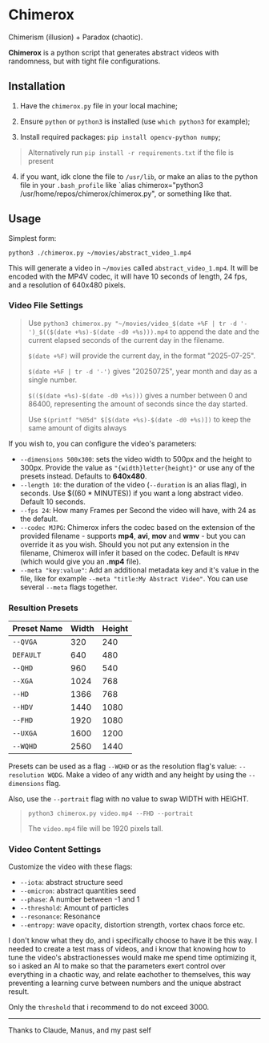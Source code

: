# Chimerox

Chimerism (illusion) + Paradox (chaotic).

**Chimerox** is a python script that generates abstract videos with randomness, but with tight file configurations.

## Installation

1. Have the `chimerox.py` file in your local machine;

2. Ensure `python` or `python3` is installed (use `which python3` for example);

3. Install required packages: `pip install opencv-python numpy`;

> Alternatively run `pip install -r requirements.txt` if the file is present

4. if you want, idk clone the file to `/usr/lib`, or make an alias to the python file in your `.bash_profile` like `alias chimerox="python3 /usr/home/repos/chimerox/chimerox.py", or something like that.

## Usage

Simplest form:

`python3 ./chimerox.py ~/movies/abstract_video_1.mp4`

This will generate a video in `~/movies` called `abstract_video_1.mp4`. It will be encoded with the MP4V codec, it will have 10 seconds of length, 24 fps, and a resolution of 640x480 pixels.

### Video File Settings

> Use `python3 chimerox.py "~/movies/video_$(date +%F | tr -d '-')_$(($(date +%s)-$(date -d0 +%s))).mp4` to append the date and the current elapsed seconds of the current day in the filename.
>
> `$(date +%F)` will provide the current day, in the format "2025-07-25".
>
> `$(date +%F | tr -d '-')` gives "20250725", year month and day as a single number.
>
> `$(($(date +%s)-$(date -d0 +%s)))` gives a number between 0 and 86400, representing the amount of seconds since the day started.
>
> Use `$(printf "%05d" $[$(date +%s)-$(date -d0 +%s)])` to keep the same amount of digits always

If you wish to, you can configure the video's parameters:

- `--dimensions 500x300`: sets the video width to 500px and the height to 300px. Provide the value as `"{width}letter{height}"` or use any of the presets instead. Defaults to **640x480**.
- `--length 10`: the duration of the video (`--duration` is an alias flag), in seconds. Use $((60 * MINUTES)) if you want a long abstract video. Default 10 seconds.
- `--fps 24`: How many Frames per Second the video will have, with 24 as the default.
- `--codec MJPG`: Chimerox infers the codec based on the extension of the provided filename - supports **mp4**, **avi**, **mov** and **wmv** - but you can override it as you wish. Should you not put any extension in the filename, Chimerox will infer it based on the codec. Default is `MP4V` (which would give you an **.mp4** file).
- `--meta "key:value"`: Add an additional metadata key and it's value in the file, like for example `--meta "title:My Abstract Video"`. You can use several `--meta` flags together.

### Resultion Presets

| Preset Name   | Width  | Height |
| ------------- | ------ | ------ |
| `--QVGA`      | 320    | 240    |
| `DEFAULT`     | 640    | 480    |
| `--QHD`       | 960    | 540    |
| `--XGA`       | 1024   | 768    |
| `--HD`        | 1366   | 768    |
| `--HDV`       | 1440   | 1080   |
| `--FHD`       | 1920   | 1080   |
| `--UXGA`      | 1600   | 1200   |
| `--WQHD`      | 2560   | 1440   |

Presets can be used as a flag `--WQHD` or as the resolution flag's value: `--resolution WQDG`. Make a video of any width and any height by using the `--dimensions` flag.

Also, use the `--portrait` flag with no value to swap WIDTH with HEIGHT.

> `python3 chimerox.py video.mp4 --FHD --portrait`
>
> The `video.mp4` file will be 1920 pixels tall.

### Video Content Settings

Customize the video with these flags:

- `--iota`: abstract structure seed
- `--omicron`: abstract quantities seed
- `--phase`: A number between -1 and 1
- `--threshold`: Amount of particles
- `--resonance`: Resonance
- `--entropy`: wave opacity, distortion strength, vortex chaos force etc.

I don't know what they do, and i specifically choose to have it be this way. I needed to create a test mass of videos, and i know that knowing how to tune the video's abstractionesses would make me spend time optimizing it, so i asked an AI to make so that the parameters exert control over everything in a chaotic way, and relate eachother to themselves, this way preventing a learning curve between numbers and the unique abstract result.

Only the `threshold` that i recommend to do not exceed 3000.

-----

Thanks to Claude, Manus, and my past self